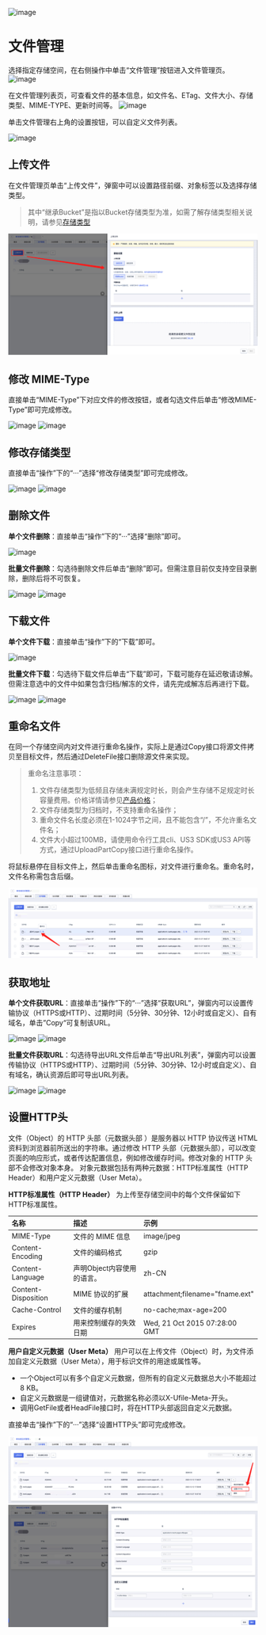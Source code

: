 ![image](https://github.com/lorraineya/ufile/assets/111561221/da381fde-6b8f-45d3-8904-16cd088c11ce)

# 文件管理

选择指定存储空间，在右侧操作中单击“文件管理”按钮进入文件管理页。
![image](/images/guide-management/首个文件管理.png)

在文件管理列表页，可查看文件的基本信息，如文件名、ETag、文件大小、存储类型、MIME-TYPE、更新时间等。
![image](/images/guide-management/文件管理列表.png)

单击文件管理右上角的设置按钮，可以自定义文件列表。

![image](/images/guide-management/自定义列表.png)

## 上传文件

在文件管理页单击“上传文件”，弹窗中可以设置路径前缀、对象标签以及选择存储类型。
> 其中“继承Bucket”是指以Bucket存储类型为准，如需了解存储类型相关说明，请参见[存储类型](https://docs.ucloud.cn/ufile/introduction/storage_type)

![image](/images/guide-management/上传文件2.png)

## 修改 MIME-Type

直接单击“MIME-Type”下对应文件的修改按钮，或者勾选文件后单击“修改MIME-Type”即可完成修改。

![image](/images/guide-management/修改MIME-Type.png)
![image](/images/guide-management/修改MIME-Type2.png)

## 修改存储类型

直接单击“操作”下的“···”选择“修改存储类型”即可完成修改。

![image](/images/guide-management/修改存储类型.png)
![image](/images/guide-management/修改存储类型2.png)

## 删除文件

**单个文件删除**：直接单击“操作”下的“···”选择“删除”即可。

![image](/images/guide-management/单个文件删除.png)

**批量文件删除**：勾选待删除文件后单击“删除”即可。但需注意目前仅支持空目录删除，删除后将不可恢复。

![image](/images/guide-management/批量删除1.png)
![image](/images/guide-management/批量删除2.png)

## 下载文件

**单个文件下载**：直接单击“操作”下的“下载”即可。

![image](/images/guide-management/单个文件下载.png)

**批量文件下载**：勾选待下载文件后单击“下载”即可，下载可能存在延迟敬请谅解。但需注意选中的文件中如果包含归档/解冻的文件，请先完成解冻后再进行下载。

![image](/images/guide-management/批量下载.png)
![image](/images/guide-management/批量下载2.png)

## 重命名文件

在同一个存储空间内对文件进行重命名操作，实际上是通过Copy接口将源文件拷贝至目标文件，然后通过DeleteFile接口删除源文件来实现。

> 重命名注意事项：
> 1. 文件存储类型为低频且存储未满规定时长，则会产生存储不足规定时长容量费用。价格详情请参见[产品价格](https://docs.ucloud.cn/ufile/bill/billing)；
> 2. 文件存储类型为归档时，不支持重命名操作；
> 3. 重命文件名长度必须在1-1024字节之间，且不能包含“/”，不允许重名文件名；
> 4. 文件大小超过100MB，请使用命令行工具cli、US3 SDK或US3 API等方式，通过UploadPartCopy接口进行重命名操作。
>

将鼠标悬停在目标文件上，然后单击重命名图标，对文件进行重命名。重命名时，文件名称需包含后缀。

![image](/images/guide-management/重命名文件.png)

## 获取地址

**单个文件获取URL**：直接单击“操作”下的“···”选择“获取URL”，弹窗内可以设置传输协议（HTTPS或HTTP）、过期时间（5分钟、30分钟、12小时或自定义）、自有域名，单击”Copy“可复制该URL。

![image](/images/guide-management/单个获取url.png)
![image](/images/guide-management/单个获取url2.png)

**批量文件获取URL**：勾选待导出URL文件后单击“导出URL列表”，弹窗内可以设置传输协议（HTTPS或HTTP）、过期时间（5分钟、30分钟、12小时或自定义）、自有域名，确认资源后即可导出URL列表。

![image](/images/guide-management/批量导出url.png)
![image](/images/guide-management/批量导出url2.png)


## 设置HTTP头

文件（Object）的 HTTP 头部（元数据头部 ）是服务器以 HTTP 协议传送 HTML 资料到浏览器前所送出的字符串。通过修改 HTTP 头部（元数据头部），可以改变页面的响应形式，或者传达配置信息，例如修改缓存时间。修改对象的 HTTP 头部不会修改对象本身。
对象元数据包括有两种元数据：HTTP标准属性（HTTP Header）和用户定义元数据（User Meta）。

**HTTP标准属性（HTTP Header）**
为上传至存储空间中的每个文件保留如下HTTP标准属性。

| **名称**            | **描述**                   | **示例**                        |
| :------------------ | :------------------------- | :------------------------------ |
| MIME-Type           | 文件的 MIME 信息           | image/jpeg                      |
| Content-Encoding    | 文件的编码格式             | gzip                            |
| Content-Language    | 声明Object内容使用的语言。 | zh-CN                           |
| Content-Disposition | MIME 协议的扩展            | attachment;filename="fname.ext" |
| Cache-Control       | 文件的缓存机制             | no-cache;max-age=200            |
| Expires             | 用来控制缓存的失效日期     | Wed, 21 Oct 2015 07:28:00 GMT   |


**用户自定义元数据（User Meta）**
用户可以在上传文件（Object）时，为文件添加自定义元数据（User Meta），用于标识文件的用途或属性等。

- 一个Object可以有多个自定义元数据，但所有的自定义元数据总大小不能超过8 KB。
- 自定义元数据是一组键值对，元数据名称必须以X-Ufile-Meta-开头。
- 调用GetFile或者HeadFile接口时，将在HTTP头部返回自定义元数据。

  

直接单击“操作”下的“···”选择“设置HTTP头”即可完成修改。

![image](/images/guide/设置header头-文件列表.png)
![image](/images/guide/设置http头-界面.png)


